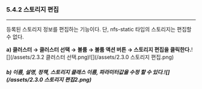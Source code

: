 ### 5.4.2 스토리지 편집

---

등록된 스토리지 정보를 편집하는 기능이다. 단, nfs-static 타입의 스토리지는 편집할 수 없다.

**a\) 클러스터 **→** 클러스터 선택 →** **볼륨 **→** 볼륨 액션 버튼 → 스토리지 편집을 클릭한다.**![](/assets/2.3.2 클러스터 선택.png)![](/assets/2.3.0 스토리지 편집.png)

##### b\) 이름, 설명, 정책, 스토리지 클래스 이름, 파라미터값을 수정 할 수 있다.![](/assets/2.3.0 스토리지 편집2.png)



